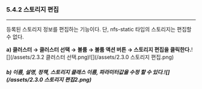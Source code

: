 ### 5.4.2 스토리지 편집

---

등록된 스토리지 정보를 편집하는 기능이다. 단, nfs-static 타입의 스토리지는 편집할 수 없다.

**a\) 클러스터 **→** 클러스터 선택 →** **볼륨 **→** 볼륨 액션 버튼 → 스토리지 편집을 클릭한다.**![](/assets/2.3.2 클러스터 선택.png)![](/assets/2.3.0 스토리지 편집.png)

##### b\) 이름, 설명, 정책, 스토리지 클래스 이름, 파라미터값을 수정 할 수 있다.![](/assets/2.3.0 스토리지 편집2.png)



